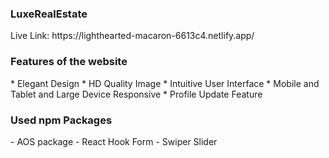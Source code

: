  <h3>LuxeRealEstate</h3> 
Live Link: https://lighthearted-macaron-6613c4.netlify.app/
<h3>Features of the website</h3>
 * Elegant Design
 * HD Quality Image
 * Intuitive User Interface
 * Mobile and Tablet and Large Device Responsive
 * Profile Update Feature

<h3>Used npm Packages</h3>
- AOS package
- React Hook Form
- Swiper Slider

